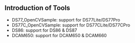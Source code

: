 ## Introduction of  Tools

- DS77_OpenCVSample: support for DS77Lite/DS77Pro
- DS77C_OpenCVSample: support for DS77CLite/DS77CPro
- DS86: support for DS86 & DS87
- DCAM650: support for DCAM650 & DCAM660